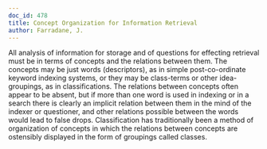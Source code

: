 ```yaml
---
doc_id: 478
title: Concept Organization for Information Retrieval
author: Farradane, J.
---
```


All analysis of information for storage and of questions for effecting
retrieval must be in terms of concepts and the relations between them.
The concepts may be just words (descriptors), as in simple post-co-ordinate
keyword indexing systems, or they may be class-terms or other idea-groupings,
as in classifications.  The relations between concepts often appear to be
absent, but if more than one word is used in indexing or in a search there is
clearly an implicit relation between them in the mind of the indexer or
questioner, and other relations possible between the words would lead to
false drops.  Classification has traditionally been a method of organization
of concepts in which the relations between concepts are ostensibly displayed
in the form of groupings called classes.